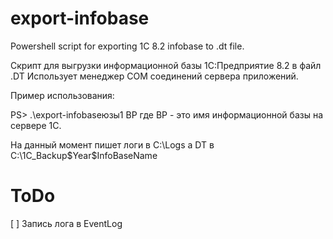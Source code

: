 export-infobase
===============

Powershell script for exporting 1C 8.2 infobase to .dt file.

Скрипт для выгрузки информационной базы 1С:Предприятие 8.2 в файл .DT
Использует менеджер COM соединений сервера приложений.

Пример использования:

PS> .\export-infobaseюзы1 BP
где BP - это имя информационной базы на сервере 1С.

На данный момент пишет логи в C:\Logs а DT в C:\1C_Backup\$Year\$InfoBaseName

ToDo
====

[ ] Запись лога в EventLog